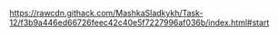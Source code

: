 https://rawcdn.githack.com/MashkaSladkykh/Task-12/f3b9a446ed66726feec42c40e5f7227996af036b/index.html#start
